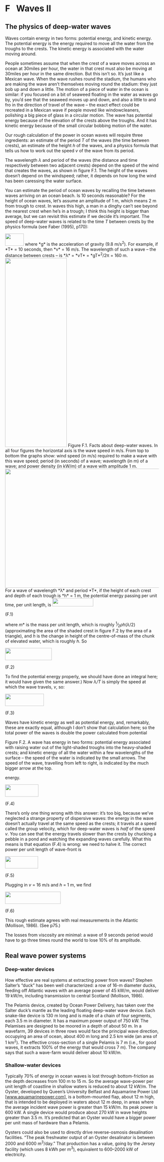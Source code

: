 # F   Waves II

## The physics of deep-water waves

Waves contain energy in two forms: potential energy, and kinetic energy. The potential energy is the energy required to move all the water from the troughs to the crests. The kinetic energy is associated with the water moving around.

People sometimes assume that when the crest of a wave moves across an ocean at 30miles per hour, the water in that crest must also be moving at 30miles per hour in the same direction. But this isn’t so. It’s just like a Mexican wave. When the wave rushes round the stadium, the humans who are making the wave aren’t themselves moving round the stadium: they just bob up and down a little. The motion of a piece of water in the ocean is similar: if you focused on a bit of seaweed floating in the water as waves go by, you’d see that the seaweed moves up and down, and also a little to and fro in the direction of travel of the wave – the exact effect could be recreated in a Mexican wave if people moved like windowcleaners, polishing a big piece of glass in a circular motion. The wave has potential energy because of the elevation of the crests above the troughs. And it has kinetic energy because of the small circular bobbing motion of the water.

Our rough calculation of the power in ocean waves will require three ingredients: an estimate of the period *T* of the waves (the time between crests), an estimate of the height *h* of the waves, and a physics formula that tells us how to work out the speed *v* of the wave from its period.

The wavelength *λ* and period of the waves (the distance and time respectively between two adjacent crests) depend on the speed of the wind that creates the waves, as shown in figure F.1. The height of the waves doesn’t depend on the windspeed; rather, it depends on how long the wind has been caressing the water surface.

You can estimate the period of ocean waves by recalling the time between waves arriving on an ocean beach. Is 10 seconds reasonable? For the height of ocean waves, let’s assume an amplitude of 1 m, which means 2 m from trough to crest. In waves this high, a man in a dinghy can’t see beyond the nearest crest when he’s in a trough; I think this height is bigger than average, but we can revisit this estimate if we decide it’s important. The speed of deep-water waves is related to the time *T* between crests by the physics formula (see Faber (1995), p170):

<img src="E226.png" width="61" height="40" />
where *g* is the acceleration of gravity (9.8 m/s<sup>2</sup>). For example, if *T* = 10 seconds, then *v* = 16 m/s. The wavelength of such a wave – the distance between crests – is *λ* = *vT* = *gT*<sup>2</sup>/2π = 160 m.

<img src="figure298.png" width="202" height="619" />
<span class="figurenumber">Figure F.1.</span> Facts about deep-water waves. In all four figures the horizontal axis is the wave speed in m/s. From top to bottom the graphs show: wind speed (in m/s) required to make a wave with this wave speed; period (in seconds) of a wave; wavelength (in m) of a wave; and power density (in kW/m) of a wave with amplitude 1 m.

<img src="figure297.png" width="643" height="390" />
For a wave of wavelength *λ* and period *T*, if the height of each crest and depth of each trough is *h* = 1 m, the potential energy passing per unit time, per unit length, is

<img src="E227-0-0.png" width="134" height="27" />

(F.1)

where *m*\* is the mass per unit length, which is roughly <sup>1</sup>⁄<sub>2</sub>*ρh*(*λ*/2) (approximating the area of the shaded crest in figure F.2 by the area of a triangle), and *<span class="overline">h</span>* is the change in height of the centre-of-mass of the chunk of elevated water, which is roughly *h*. So

<img src="E229-0-0.png" width="153" height="40" />

(F.2)

To find the potential energy properly, we should have done an integral here; it would have given the same answer.) Now *λ/T* is simply the speed at which the wave travels, *v*, so:

<img src="E230-0-0.png" width="127" height="40" />

(F.3)

Waves have kinetic energy as well as potential energy, and, remarkably, these are exactly equal, although I don’t show that calculation here; so the total power of the waves is double the power calculated from potential

<span class="figurenumber">Figure F.2.</span> A wave has energy in two forms: potential energy associated with raising water out of the light-shaded troughs into the heavy-shaded crests; and kinetic energy of all the water within a few wavelengths of the surface – the speed of the water is indicated by the small arrows. The speed of the wave, travelling from left to right, is indicated by the much bigger arrow at the top.

energy.

<img src="E231-0-0.png" width="109" height="40" />

(F.4)

There’s only one thing wrong with this answer: it’s too big, because we’ve neglected a strange property of dispersive waves: the energy in the wave doesn’t actually travel at the same speed as the crests; it travels at a speed called the group velocity, which for deep-water waves is *half* of the speed *v*. You can see that the energy travels slower than the crests by chucking a pebble in a pond and watching the expanding waves carefully. What this means is that equation (F.4) is wrong: we need to halve it. The correct power per unit length of wave-front is

<img src="E232-0-0.png" width="108" height="40" />

(F.5)

Plugging in *v* = 16 m/s and *h* = 1 m, we find

<img src="E233-0-0.png" width="182" height="40" />

(F.6)

This rough estimate agrees with real measurements in the Atlantic (Mollison, 1986). (See p75.)

The losses from viscosity are minimal: a wave of 9 seconds period would have to go three times round the world to lose 10% of its amplitude.

## Real wave power systems

### Deep-water devices

How effective are real systems at extracting power from waves? Stephen Salter’s “duck” has been well characterized: a row of 16-m diameter ducks, feeding off Atlantic waves with an average power of 45 kW/m, would deliver 19 kW/m, including transmission to central Scotland (Mollison, 1986).

The Pelamis device, created by Ocean Power Delivery, has taken over the Salter duck’s mantle as the leading floating deep-water wave device. Each snake-like device is 130 m long and is made of a chain of four segments, each 3.5 m in diameter. It has a maximum power output of 750 kW. The Pelamises are designed to be moored in a depth of about 50 m. In a wavefarm, 39 devices in three rows would face the principal wave direction, occupying an area of ocean, about 400 m long and 2.5 km wide (an area of 1 km<sup>2</sup>). The effective cross-section of a single Pelamis is 7 m (i.e., for good waves, it extracts 100% of the energy that would cross 7 m). The company says that such a wave-farm would deliver about 10 kW/m.

### Shallow-water devices

Typically 70% of energy in ocean waves is lost through bottom-friction as the depth decreases from 100 m to 15 m. So the average wave-power per unit length of coastline in shallow waters is reduced to about 12 kW/m. The Oyster, developed by Queen’s University Belfast and Aquamarine Power Ltd \[<span class="websitetitle">www.aquamarinepower.com</span>\], is a bottom-mounted flap, about 12 m high, that is intended to be deployed in waters about 12 m deep, in areas where the average incident wave power is greater than 15 kW/m. Its peak power is 600 kW. A single device would produce about 270 kW in wave heights greater than 3.5 m. It’s predicted that an Oyster would have a bigger power per unit mass of hardware than a Pelamis.

Oysters could also be used to directly drive reverse-osmosis desalination facilities. “The peak freshwater output of an Oyster desalinator is between 2000 and 6000 m<sup>3</sup>/day.” That production has a value, going by the Jersey facility (which uses 8 kWh per m<sup>3</sup>), equivalent to 600–2000 kW of electricity.
